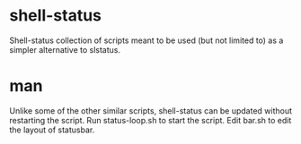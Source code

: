 # shell-status
Shell-status collection of scripts meant to be used (but not limited to) as a simpler alternative to slstatus. 

# man
Unlike some of the other similar scripts, shell-status can be updated without restarting the script. Run status-loop.sh to start the script. Edit bar.sh to edit the layout of statusbar.
